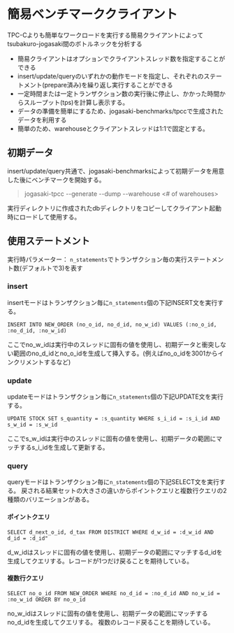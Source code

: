 # 簡易ベンチマーククライアント

TPC-Cよりも簡単なワークロードを実行する簡易クライアントによってtsubakuro-jogasaki間のボトルネックを分析する

- 簡易クライアントはオプションでクライアントスレッド数を指定することができる
- insert/update/queryのいずれかの動作モードを指定し、それぞれのステートメント(prepare済み)を繰り返し実行することができる
- 一定時間または一定トランザクション数の実行後に停止し、かかった時間からスループット(tps)を計算し表示する。
- データの準備を簡単にするため、jogasaki-benchmarks/tpccで生成されたデータを利用する
- 簡単のため、warehouseとクライアントスレッドは1:1で固定とする。

## 初期データ

insert/update/query共通で、jogasaki-benchmarksによって初期データを用意した後にベンチマークを開始する。

> jogasaki-tpcc --generate --dump --warehouse <# of warehouses>

実行ディレクトリに作成されたdbディレクトリをコピーしてクライアント起動時にロードして使用する。


## 使用ステートメント

実行時パラメーター：
`n_statements`でトランザクション毎の実行ステートメント数(デフォルトで3)を表す

### insert 

insertモードはトランザクション毎に`n_statements`個の下記INSERT文を実行する。

```
INSERT INTO NEW_ORDER (no_o_id, no_d_id, no_w_id) VALUES (:no_o_id, :no_d_id, :no_w_id)
```
ここでno_w_idは実行中のスレッドに固有の値を使用し、初期データと衝突しない範囲のno_d_idとno_o_idを生成して挿入する。(例えばno_o_idを3001からインクリメントするなど)

### update

updateモードはトランザクション毎に`n_statements`個の下記UPDATE文を実行する。

```
UPDATE STOCK SET s_quantity = :s_quantity WHERE s_i_id = :s_i_id AND s_w_id = :s_w_id
```

ここでs_w_idは実行中のスレッドに固有の値を使用し、初期データの範囲にマッチするs_i_idを生成して更新する。

### query

queryモードはトランザクション毎に`n_statements`個の下記SELECT文を実行する。
戻される結果セットの大きさの違いからポイントクエリと複数行クエリの2種類のバリエーションがある。

#### ポイントクエリ

```
SELECT d_next_o_id, d_tax FROM DISTRICT WHERE d_w_id = :d_w_id AND d_id = :d_id"
```
d_w_idはスレッドに固有の値を使用し、初期データの範囲にマッチするd_idを生成してクエリする。レコードが1つだけ戻ることを期待している。

#### 複数行クエリ
```
SELECT no_o_id FROM NEW_ORDER WHERE no_d_id = :no_d_id AND no_w_id = :no_w_id ORDER BY no_o_id
```

no_w_idはスレッドに固有の値を使用し、初期データの範囲にマッチするno_d_idを生成してクエリする。
複数のレコード戻ることを期待している。
